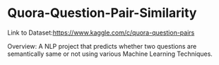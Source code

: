 # Quora-Question-Pair-Similarity

Link to Dataset:https://www.kaggle.com/c/quora-question-pairs

Overview: A NLP project that predicts whether two questions are semantically same or not using various Machine Learning Techniques.

